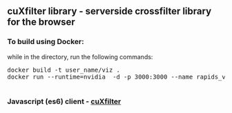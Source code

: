 ## cuXfilter library - serverside crossfilter library for the browser

### To build using Docker:

while in the directory, run the following commands:


<pre>
docker build -t user_name/viz .
docker run --runtime=nvidia  -d -p 3000:3000 --name rapids_viz -v /folder/with/data:/usr/src/app/node_server/uploads user_name/viz

</pre>

### Javascript (es6) client - [cuXfilter](client_side)

